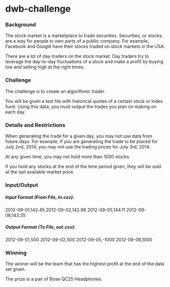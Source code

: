# dwb-challenge

### Background
The stock market is a marketplace to trade securities. Securities, or stocks, are a way for people to own parts of a public company. For example, Facebook and Google have their stocks traded on stock markets in the USA.

There are a lot of day-traders on the stock market. Day traders try to leverage the day-to-day fluctuations of a stock and make a profit by buying low and selling high at the right times.

### Challenge
The challenge is to create an algorithmic trader. 

You will be given a test file with historical quotes of a certain stock or index fund. Using this data, you must output the trades you plan on making on each day.

### Details and Restrictions
When generating the trade for a given day, you may not use data from future days. For example, if you are generating the trade to be placed for July 2nd, 2014, you may not use the trading prices for July 3rd, 2014.

At any given time, you may not hold more than 1000 stocks.

If you hold any stocks at the end of the time period given, they will be sold at the last available market price.

### Input/Output
##### Input Format (From File, in.csv):
2012-09-01,142.45
2012-09-02,142.98
2012-09-05,144.11
2012-09-06,143.35

##### Output Format (To File, out.csv):
2012-09-01,500
2012-09-02,500
2012-09-05,-1000
2012-09-06,1000

### Winning
The winner will be the team that has the highest profit at the end of the data set given. 

The prize is a pair of Bose QC25 Headphones.
